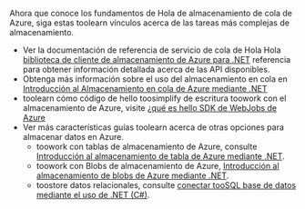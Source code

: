 
Ahora que conoce los fundamentos de Hola de almacenamiento de cola de Azure, siga estas toolearn vínculos acerca de las tareas más complejas de almacenamiento.

* Ver la documentación de referencia de servicio de cola de Hola Hola [biblioteca de cliente de almacenamiento de Azure para .NET](http://go.microsoft.com/fwlink/?LinkID=390731) referencia para obtener información detallada acerca de las API disponibles.
* Obtenga más información sobre el uso del almacenamiento en cola en [Introducción al Almacenamiento en cola de Azure mediante .NET](../articles/storage/queues/storage-dotnet-how-to-use-queues.md)
* toolearn cómo código de hello toosimplify de escritura toowork con el almacenamiento de Azure, visite [¿qué es hello SDK de WebJobs de Azure](../articles/app-service-web/websites-dotnet-webjobs-sdk.md)
* Ver más características guías toolearn acerca de otras opciones para almacenar datos en Azure.
  * toowork con tablas de almacenamiento de Azure, consulte [Introducción al almacenamiento de tabla de Azure mediante .NET](../articles/cosmos-db/table-storage-how-to-use-dotnet.md).
  * toowork con Blobs de almacenamiento de Azure, [Introducción al almacenamiento de blobs de Azure mediante .NET](../articles/storage/blobs/storage-dotnet-how-to-use-blobs.md).
  * toostore datos relacionales, consulte [conectar tooSQL base de datos mediante el uso de .NET (C#)](../articles/sql-database/sql-database-develop-dotnet-simple.md).

